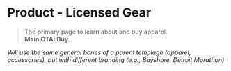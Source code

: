 # Product - Licensed Gear
> The primary page to learn about and buy apparel.  
> **Main CTA: Buy**.  

*Will use the same general bones of a parent templage (apparel, accessories), but with different branding (e.g., Bayshore, Detroit Marathon)*